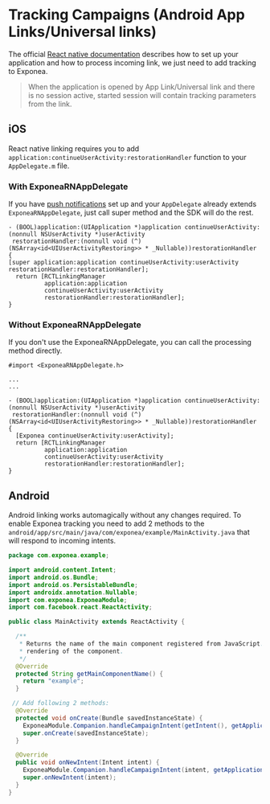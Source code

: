 # Tracking Campaigns (Android App Links/Universal links)
The official [React native documentation](https://reactnative.dev/docs/linking) describes how to set up your application and how to process incoming link, we just need to add tracking to Exponea.
> When the application is opened by App Link/Universal link and there is no session active, started session will contain tracking parameters from the link.

## iOS
React native linking requires you to add `application:continueUserActivity:restorationHandler` function to your `AppDelegate.m` file.

### With ExponeaRNAppDelegate
If you have [push notifications](./PUSH_IOS.md) set up and your `AppDelegate` already extends `ExponeaRNAppDelegate`, just call super method and the SDK will do the rest.
```objc
- (BOOL)application:(UIApplication *)application continueUserActivity:(nonnull NSUserActivity *)userActivity
 restorationHandler:(nonnull void (^)(NSArray<id<UIUserActivityRestoring>> * _Nullable))restorationHandler
{
[super application:application continueUserActivity:userActivity restorationHandler:restorationHandler];
  return [RCTLinkingManager
          application:application
          continueUserActivity:userActivity
          restorationHandler:restorationHandler];
}
```

### Without ExponeaRNAppDelegate
If you don't use the ExponeaRNAppDelegate, you can call the processing method directly.
```objc
#import <ExponeaRNAppDelegate.h>

...
...

- (BOOL)application:(UIApplication *)application continueUserActivity:(nonnull NSUserActivity *)userActivity
 restorationHandler:(nonnull void (^)(NSArray<id<UIUserActivityRestoring>> * _Nullable))restorationHandler
{
  [Exponea continueUserActivity:userActivity];
  return [RCTLinkingManager
          application:application
          continueUserActivity:userActivity
          restorationHandler:restorationHandler];
}
```

## Android
Android linking works automagically without any changes required. To enable Exponea tracking you need to add 2 methods to the `android/app/src/main/java/com/exponea/example/MainActivity.java` that will respond to incoming intents.
```java
package com.exponea.example;

import android.content.Intent;
import android.os.Bundle;
import android.os.PersistableBundle;
import androidx.annotation.Nullable;
import com.exponea.ExponeaModule;
import com.facebook.react.ReactActivity;

public class MainActivity extends ReactActivity {

  /**
   * Returns the name of the main component registered from JavaScript. This is used to schedule
   * rendering of the component.
   */
  @Override
  protected String getMainComponentName() {
    return "example";
  }

 // Add following 2 methods:
  @Override
  protected void onCreate(Bundle savedInstanceState) {
    ExponeaModule.Companion.handleCampaignIntent(getIntent(), getApplicationContext());
    super.onCreate(savedInstanceState);
  }

  @Override
  public void onNewIntent(Intent intent) {
    ExponeaModule.Companion.handleCampaignIntent(intent, getApplicationContext());
    super.onNewIntent(intent);
  }
}
```
